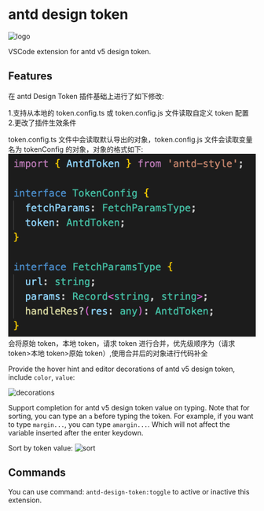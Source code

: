 # antd design token

![logo](assets/logo-mini.png)

VSCode extension for antd v5 design token.

## Features

在 antd Design Token 插件基础上进行了如下修改:

1.支持从本地的 token.config.ts 或 token.config.js 文件读取自定义 token 配置 2.更改了插件生效条件

token.config.ts 文件中会读取默认导出的对象，token.config.js 文件会读取变量名为 tokenConfig 的对象，对象的格式如下:
![decorations](assets/configType.png)
会将原始 token，本地 token，请求 token 进行合并，优先级顺序为（请求 token>本地 token>原始 token）,使用合并后的对象进行代码补全

Provide the hover hint and editor decorations of antd v5 design token, include `color`, `value`:

![decorations](assets/decorations.gif)

Support completion for antd v5 design token value on typing. Note that for sorting, you can type an `a` before typing the token. For example, if you want to type `margin...`, you can type `amargin...`. Which will not affect the variable inserted after the enter keydown.

Sort by token value:
![sort](assets/sort.png)

## Commands

You can use command: `antd-design-token:toggle` to active or inactive this extension.
